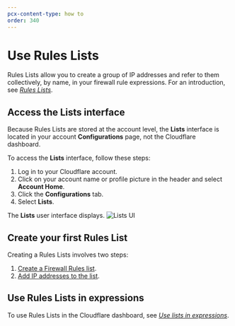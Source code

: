 ```yaml
---
pcx-content-type: how to
order: 340
---
```


# Use Rules Lists

Rules Lists allow you to create a group of IP addresses and refer to them collectively, by name, in your firewall rule expressions. For an introduction, see [_Rules Lists_](/cf-firewall-rules/rules-lists).

## Access the Lists interface

Because Rules Lists are stored at the account level, the **Lists** interface is located in your account **Configurations** page, not the Cloudflare dashboard.

To access the **Lists** interface, follow these steps:

1. Log in to your Cloudflare account.
1. Click on your account name or profile picture in the header and select **Account Home**.
1. Click the **Configurations** tab.
1. Select **Lists**.

The **Lists** user interface displays.
![Lists UI](../../images/lists-ui.png)

## Create your first Rules List

Creating a Rules Lists involves two steps:

1. [Create a Firewall Rules list](/cf-dashboard/rules-lists/manage-lists/#create-a-firewall-rules-list).
1. [Add IP addresses to the list](/cf-dashboard/rules-lists/manage-items/#add-items-to-a-list).

## Use Rules Lists in expressions

To use Rules Lists in the Cloudflare dashboard, see [_Use lists in expressions_](/cf-dashboard/rules-lists/use-lists-in-expressions).

